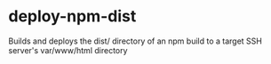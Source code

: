 # deploy-npm-dist
Builds and deploys the dist/ directory of an npm build to a target SSH server's var/www/html directory
